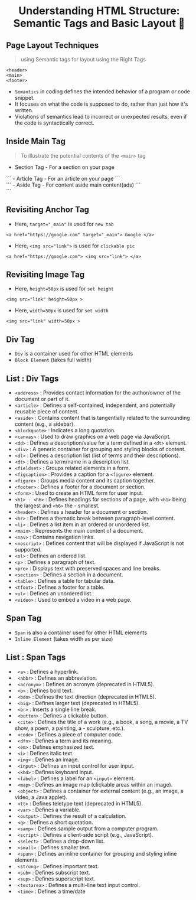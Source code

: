 <h1 align="center">  Understanding HTML Structure: Semantic Tags and Basic Layout 🚀</h1>

## Page Layout Techniques

> using Semantic tags for layout
using the Right Tags

```
<header>
<main>
<footer>
```

- ```Semantics``` in coding defines the intended behavior of a program or code snippet.
- It focuses on what the code is supposed to do, rather than just how it's written.
- Violations of semantics lead to incorrect or unexpected results, even if the code is syntactically correct.

## Inside Main Tag

> To illustrate the potential contents of the ```<main>``` tag

- Section Tag - For a section on your page
<section>
```
- Article Tag - For an article on your page
```
<article>
```
- Aside Tag - For content aside main content(ads)
```
<aside>
```

## Revisiting Anchor Tag
- Here, ``` target="_main" ``` is used for ```new tab```
```
<a href="https://google.com" target="_main"> Google </a>
```

- Here, ``` <img src="link"> ``` is used for ```clickable pic ```
```
<a href="https://google.com"> <img src="link"> </a>
```

## Revisiting Image Tag
- Here, ```height=50px``` is used for ``` set height ```
```
<img src="link" height=50px >
``` 
- Here, ```width=50px``` is used for ```set width```
``` 
<img src="link" width=50px >
```
 
## Div Tag
- ```Div``` is a container used for other HTML elements
- ```Block Element``` (takes full width)

## List : Div Tags
- ```<address>``` : Provides contact information for the author/owner of the document or part of it.
- ```<article>``` : Defines a self-contained, independent, and potentially reusable piece of content.
- ```<aside>``` : Contains content that is tangentially related to the surrounding content (e.g., a sidebar).
- ```<blockquote>``` : Indicates a long quotation.
- ```<canvas>``` : Used to draw graphics on a web page via JavaScript.
- ```<dd>``` : Defines a description/value for a term defined in a ```<dt>``` element.
- ```<div>``` : A generic container for grouping and styling blocks of content.
- ```<dl>``` : Defines a description list (list of terms and their descriptions).
- ```<dt>``` : Defines a term/name in a description list.
- ```<fieldset>``` : Groups related elements in a form.
- ```<figcaption>``` : Provides a caption for a ```<figure>``` element.
- ```<figure>``` : Groups media content and its caption together.
- ```<footer>``` : Defines a footer for a document or section.
- ```<form>``` : Used to create an HTML form for user input.
- ```<h1> - <h6>``` : Defines headings for sections of a page, with ```<h1>``` being the largest and ```<h6>``` the - smallest.
- ```<header>``` : Defines a header for a document or section.
- ```<hr>``` : Defines a thematic break between paragraph-level content.
- ```<li>``` : Defines a list item in an ordered or unordered list.
- ```<main>``` : Represents the main content of a document.
- ```<nav>``` : Contains navigation links.
- ```<noscript>``` : Defines content that will be displayed if JavaScript is not supported.
- ```<ol>``` : Defines an ordered list.
- ```<p>``` : Defines a paragraph of text.
- ```<pre>``` : Displays text with preserved spaces and line breaks.
- ```<section>``` : Defines a section in a document.
- ```<table>``` : Defines a table for tabular data.
- ```<tfoot>``` : Defines a footer for a table.
- ```<ul>``` : Defines an unordered list.
- ```<video>``` : Used to embed a video in a web page.

## Span Tag
- ```Span``` is also a container used for other HTML elements
- ```Inline Element``` (takes width as per size)

## List : Span Tags
- ``` <a>``` : Defines a hyperlink.
- ``` <abbr>``` : Defines an abbreviation.
- ``` <acronym>``` : Defines an acronym (deprecated in HTML5).
- ``` <b>``` : Defines bold text.
- ``` <bdo>``` : Defines the text direction (deprecated in HTML5).
- ``` <big>``` : Defines larger text (deprecated in HTML5).
- ``` <br>``` : Inserts a single line break.
- ``` <button>``` : Defines a clickable button.
- ``` <cite>``` : Defines the title of a work (e.g., a book, a song, a movie, a TV show, a poem, a painting, a - sculpture, etc.).
- ``` <code>``` : Defines a piece of computer code.
- ``` <dfn>``` : Defines a term and its meaning.
- ``` <em>``` : Defines emphasized text.
- ``` <i>``` : Defines italic text.
- ``` <img>``` : Defines an image.
- ``` <input>``` : Defines an input control for user input.
- ``` <kbd>``` : Defines keyboard input.
- ``` <label>``` : Defines a label for an ```<input>``` element.
- ``` <map>``` : Defines an image map (clickable areas within an image).
- ``` <object>``` : Defines a container for external content (e.g., an image, a video, a Java applet).
- ``` <tt>``` : Defines teletype text (deprecated in HTML5).
- ``` <var>``` : Defines a variable.
- ``` <output>``` : Defines the result of a calculation.
- ``` <q>``` : Defines a short quotation.
- ``` <samp>``` : Defines sample output from a computer program.
- ``` <script>``` : Defines a client-side script (e.g., JavaScript).
- ``` <select>``` : Defines a drop-down list.
- ``` <small>``` : Defines smaller text.
- ``` <span>``` : Defines an inline container for grouping and styling inline elements.
- ``` <strong>``` : Defines important text.
- ``` <sub>``` : Defines subscript text.
- ``` <sup>``` : Defines superscript text.
- ``` <textarea>``` : Defines a multi-line text input control.
- ``` <time>``` : Defines a time/date